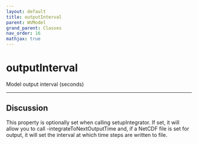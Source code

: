 ```yaml
---
layout: default
title: outputInterval
parent: WVModel
grand_parent: Classes
nav_order: 16
mathjax: true
---
```


#  outputInterval

Model output interval (seconds)


---

## Discussion
This property is optionally set when calling setupIntegrator. If
  set, it will allow you to call -integrateToNextOutputTime and, if
  a NetCDF file is set for output, it will set the interval at
  which time steps are written to file.
